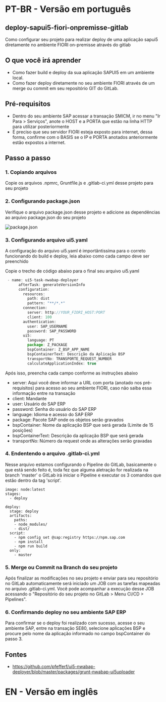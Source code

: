 # PT-BR - Versão em português

## deploy-sapui5-fiori-onpremisse-gitlab
Como configurar seu projeto para realizar deploy de uma aplicação sapui5 diretamente no ambiente FIORI on-premisse através do gitlab

## O que você irá aprender
* Como fazer build e deploy da sua aplicação SAPUI5 em um ambiente local.
* Como fazer deploy diretamente no seu ambiente FIORI através de um merge ou commit em seu repositório GIT do GitLab.

## Pré-requisitos
* Dentro do seu ambiente SAP acessar a transação SMICM, ir no menu "Ir Para > Serviços", anote o HOST e a PORTA que estão na linha HTTP para utilizar posteriormente
* É preciso que seu servidor FIORI esteja exposto para internet, dessa forma, confirme com o BASIS se o IP e PORTA anotados anteriormente estão expostos a internet.

## Passo a passo

### 1. Copiando arquivos
Copie os arquivos .npmrc, Gruntfile.js e .gitlab-ci.yml desse projeto para seu projeto

### 2. Configurando package.json
Verifique o arquivo package.json desse projeto e adicione as dependências ao arquivo package.json do seu projeto

![package.json](https://github.com/MLDOliveira/deploy-sapui5-fiori-onpremisse/blob/master/webapp/images/package-json.png)

### 3. Configurando arquivo ui5.yaml
A configuração do arquivo ui5.yaml é importântissíma para o correto funcionando do build e deploy, leia abaixo como cada campo deve ser preenchido

Copie o trecho de código abaixo para o final seu arquivo ui5.yaml

```javascript
 - name: ui5-task-nwabap-deployer
      afterTask: generateVersionInfo
      configuration: 
        resources:
          path: dist
          pattern: "**/*.*"
        connection:
          server: http://YOUR_FIORI_HOST:PORT
          client: 100
        authentication:
          user: SAP_USERNAME
          password: SAP_PASSWORD
        ui5:
          language: PT
          package: Z_PACKAGE
          bspContainer: Z_BSP_APP_NAME
          bspContainerText: Descrição da Aplicação BSP
          transportNo: TRANSPORTE_REQUEST_NUMBER
          calculateApplicationIndex: true
```

Após isso, preencha cada campo conforme as instruções abaixo

* server: Aqui você deve informar a URL com porta (anotado nos pré-requisitos) para acesso ao seu ambiente FIORI, caso não saiba essa informação entre na transação 
* client: Mandante
* user: Usuário do SAP ERP
* password: Senha do usuário do SAP ERP
* language: Idioma e acesso do SAP ERP
* package: Pacote SAP onde os objetos serão gravados
* bspContainer: Nome da aplicação BSP que será gerada (Limite de 15 posições)
* bspContainerText: Descrição da aplicação BSP que será gerada
* transportNo: Número da request onde as alterações serão gravadas

### 4. Endentendo o arquivo .gitlab-ci.yml
Nesse arquivo estamos configurando o Pipeline do GitLab, basicamente o que está sendo feito é, toda fez que alguma aletração for realizada na branch 'master' o GitLab irá iniciar o Pipeline e executar os 3 comandos que estão dentro da tag 'script'.

```
image: node:latest
stages:
  - deploy

deploy:
  stage: deploy
  artifacts:
    paths:
    - node_modules/
    - dist/
  script:
    - npm config set @sap:registry https://npm.sap.com
    - npm install
    - npm run build
  only:
    - master
```

### 5. Merge ou Commit na Branch do seu projeto
Após finalizar as modificações no seu projeto e enviar para seu repositório no GitLab automaticamente será iniciado um JOB com as tarefas mapeadas no arquivo .gitlab-ci.yml.
Você pode acompanhar a execução desse JOB acessando o "Repositório do seu projeto no GitLab > Menu CI/CD > Pipelines".

### 6. Confirmando deploy no seu ambiente SAP ERP
Para confirmar se o deploy foi realizado com sucesso, acesse o seu ambiente SAP, entre na transação SE80, selecione aplicações BSP e procure pelo nome da aplicação informado no campo bspContainer do passo 3.

## Fontes
* https://github.com/pfefferf/ui5-nwabap-deployer/blob/master/packages/grunt-nwabap-ui5uploader


# EN - Versão em inglês




